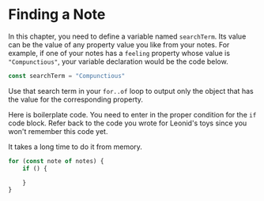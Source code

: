 # Finding a Note

In this chapter, you need to define a variable named `searchTerm`. Its value can be the value of any property value you like from your notes. For example, if one of your notes has a `feeling` property whose value is `"Compunctious"`, your variable declaration would be the code below.

```js
const searchTerm = "Compunctious"
```

Use that search term in your `for..of` loop to output only the object that has the value for the corresponding property.

Here is boilerplate code. You need to enter in the proper condition for the `if` code block. Refer back to the code you wrote for Leonid's toys since you won't remember this code yet.

It takes a long time to do it from memory.

```js
for (const note of notes) {
    if () {

    }
}
```
